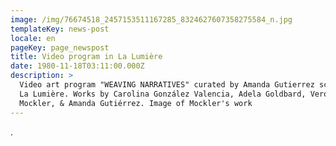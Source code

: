 ```yaml
---
image: /img/76674518_2457153511167285_8324627607358275584_n.jpg
templateKey: news-post
locale: en
pageKey: page_newspost
title: Video program in La Lumière
date: 1980-11-18T03:11:00.000Z
description: >
  Video art program "WEAVING NARRATIVES" curated by Amanda Gutierrez screened in
  La Lumière. Works by Carolina González Valencia, Adela Goldbard, Veronica
  Mockler, & Amanda Gutiérrez. Image of Mockler's work
---
```

.
